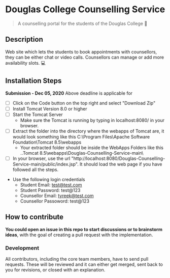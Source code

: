 # Douglas College Counselling Service
>A counselling portal for the students of the Douglas College :book:  
## Description
Web site which lets the students to book appointments with counsellors, they can be either chat or video calls. Counsellors can manage or add more availability slots. :computer:  
## Installation Steps
**Submission - Dec 05, 2020** 
Above deadline is applicable for
 - [ ] Click on the Code button on the top right and select "Download Zip"
 - [ ] Install Tomcat Version 8.0 or higher
 - [ ] Start the Tomcat Server
   - Make sure the Tomcat is running by typing in localhost:8080/ in your browser.
 - [ ] Extract the folder into the directory where the webapps of Tomcat are, it would look something like this C:\Program Files\Apache Software Foundation\Tomcat 8.5\webapps
   - Your extracted folder should be inside the WebApps Folders like this ..Tomcat 8.5\webapps\Douglas-Counselling-Service-main\
 - [ ] In your browser, use the url "http://localhost:8080/Douglas-Counselling-Service-main/public/index.jsp". It should load the web page if you have followed all the steps.
 - Use the following login credentials
   - Student Email: test@test.com
   - Student Password: test@123
   - Counsellor Email: tyreek@test.com
   - Counsellor Passoword: test@123
 ## How to contribute

**You could open an issue in this repo to start discussions or to brainstorm ideas**, with the goal of creating a pull request with the implementation.

### Development

All contributors, including the core team members, have to send pull requests. These will be reviewed and it can either get merged, sent back to you for revisions, or closed with an explanation.
